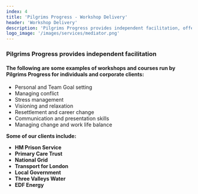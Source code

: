 ```yaml
---
index: 4
title: 'Pilgrims Progress - Workshop Delivery'
header: 'Workshop Delivery'
description: 'Pilgrims Progress provides independent facilitation, offering workshops on goal setting, conflict management, stress management, career change, and more to clients such as HM Prison Service, National Grid, and Transport for London.'
logo_image: '/images/services/mediator.png'
---
```


### Pilgrims Progress provides independent facilitation

#### The following are some examples of workshops and courses run by Pilgrims Progress for individuals and corporate clients:
- Personal and Team Goal setting
- Managing conflict
- Stress management
- Visioning and relaxation
- Resettlement and career change
- Communication and presentation skills
- Managing change and work life balance

**Some of our clients include:**
- **HM Prison Service**
- **Primary Care Trust**
- **National Grid**
- **Transport for London**
- **Local Government**
- **Three Valleys Water**
- **EDF Energy**
